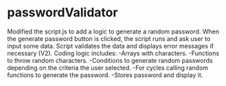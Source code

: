 # passwordValidator
Modified the script.js to add a logic to generate a random password.
When the generate password button is clicked, the script runs and ask user to input some data.
Script validates the data and displays error messages if necessary (V2).
Coding logic includes:
-Arrays with characters.
-Functions to throw random characters.
-Conditions to generate random passwords depending on the criteria the user selected.
-For cycles calling random functions to generate the password.
-Stores password and display it.
